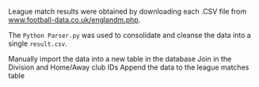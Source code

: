 League match results were obtained by downloading each .CSV file from www.football-data.co.uk/englandm.php.

The `Python Parser.py` was used to consolidate and cleanse the data into a single `result.csv`.

Manually import the data into a new table in the database
Join in the Division and Home/Away club IDs
Append the data to the league matches table
